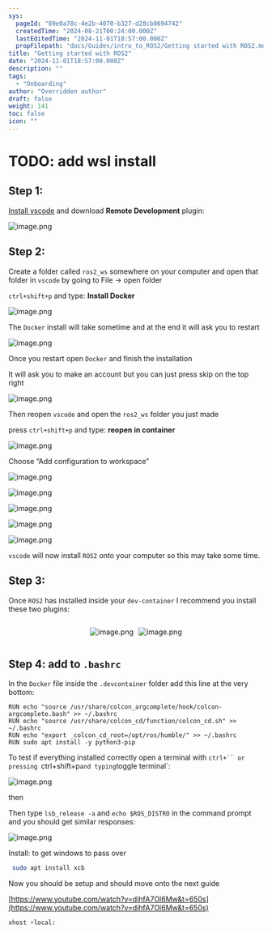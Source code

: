 ```yaml
---
sys:
  pageId: "89e0a78c-4e2b-4070-b327-d28cb0694742"
  createdTime: "2024-08-21T00:24:00.000Z"
  lastEditedTime: "2024-11-01T18:57:00.000Z"
  propFilepath: "docs/Guides/intro_to_ROS2/Getting started with ROS2.md"
title: "Getting started with ROS2"
date: "2024-11-01T18:57:00.000Z"
description: ""
tags:
  - "Onboarding"
author: "Overridden author"
draft: false
weight: 141
toc: false
icon: ""
---
```


# TODO: add wsl install

## Step 1:

[Install vscode](https://code.visualstudio.com/download) and download **Remote Development** plugin:

![image.png](https://prod-files-secure.s3.us-west-2.amazonaws.com/d518164a-d88e-44d1-a4ee-3adb3bd8bce0/efb52993-1881-4a40-b95e-6f020334f022/image.png?X-Amz-Algorithm=AWS4-HMAC-SHA256&X-Amz-Content-Sha256=UNSIGNED-PAYLOAD&X-Amz-Credential=ASIAZI2LB466XCYD377P%2F20250228%2Fus-west-2%2Fs3%2Faws4_request&X-Amz-Date=20250228T121341Z&X-Amz-Expires=3600&X-Amz-Security-Token=IQoJb3JpZ2luX2VjEFMaCXVzLXdlc3QtMiJGMEQCIGTIVFjsCusscyBaNpHK5SM4sBsBUEtpChqlz5IuB9MdAiB92GETaNGSpTHyNfLLIIk71Ou%2BjOZySoB%2B26IfVMv6fCqIBAiM%2F%2F%2F%2F%2F%2F%2F%2F%2F%2F8BEAAaDDYzNzQyMzE4MzgwNSIMciHjxlRPpk%2FLru3UKtwDtursd3aGHrFcjtwUgyCEkxBGomwX5IXi3BpZegmNTC%2FH%2FQOsN%2FpRKgh4ijAY1alsPYZ4qjlzFpUivX73Jj9RK46g791dglL83DGNoNroW%2BZbk5Pk8cpcNlSdtbMLsTHDEtTd9w%2Btz60XasR%2FNyCtV95aK3H4MWmj6lwSp1anev45sTg2H8Tn017sfq2UrM0s4zQkM5jbrLJCe%2F41xl24T84e%2BiSnjZIYXQ4cKdAML4RLbspKY2juFIK1L1nCx%2FNdGgyh4NtOc5K2xLuUq3qacPzpSXFGx3JdqaNZoD%2FVz5xQOyAiHI3XMbsghMO%2BR0TIt3Wq0W1UpVcZMabVOTdjbbnGSWAPtGfNT%2Ffttl2UwqUOQadc%2F%2FBlb%2BWvu4iOF8Lb7%2BvNAjqIJquHPdNy%2FKstWEqBoTWsWRo1KNz9PFFSUPOEj%2FlqJBlv%2BkuF40bNU88SRfRsyaDlv9wFeWFAFPfwTugUO5WZ7M4eIGyZqx8T%2F0LUYj1Wmj0C8kA%2FHT6Z3R%2BJRH7Oj%2BU1F7oX5UGNw3DwXPKi3A6jmZQcYF%2BAeHLs%2FuJdP0grcByDVRTqMumnUop74Rhnczl5ADYMh4mebYOOuX%2Fa88nh3PWorTpPJn%2BWrg8ZcSgK%2Byo3nXnKmQEwzrGGvgY6pgEUMNsdQxtFlbXLS764dx%2BgG8ld4%2B1gihhWofSkmCUtdtilwcKTPiB7l28jwrOapXjenhteUh6%2FOtPDquyKDgBcMsVoS1FcDzVTV5TJCYEZhMhEKB%2BGIYFizEhq8Q3wxwNXpzttRU0hjc0YKNSvhD6iJC9F9O82mdWd106lfe0W44ij9TuU4Ey0EhPLROLCpeJ3TUlbY0R13uzIzRU07bkl%2FhTbqUxn&X-Amz-Signature=b4beddcd9fa6e16dca68d9942af8a7fd49ac60f7600d11a4f9a5b356fdd1cae6&X-Amz-SignedHeaders=host&x-id=GetObject)

## Step 2:

Create a folder called `ros2_ws` somewhere on your computer and open that folder in `vscode` by going to File → open folder 

`ctrl+shift+p` and type: **Install Docker**

![image.png](https://prod-files-secure.s3.us-west-2.amazonaws.com/d518164a-d88e-44d1-a4ee-3adb3bd8bce0/2269dc0e-1cd5-47ff-bceb-c04ad9b2eab0/image.png?X-Amz-Algorithm=AWS4-HMAC-SHA256&X-Amz-Content-Sha256=UNSIGNED-PAYLOAD&X-Amz-Credential=ASIAZI2LB466XCYD377P%2F20250228%2Fus-west-2%2Fs3%2Faws4_request&X-Amz-Date=20250228T121341Z&X-Amz-Expires=3600&X-Amz-Security-Token=IQoJb3JpZ2luX2VjEFMaCXVzLXdlc3QtMiJGMEQCIGTIVFjsCusscyBaNpHK5SM4sBsBUEtpChqlz5IuB9MdAiB92GETaNGSpTHyNfLLIIk71Ou%2BjOZySoB%2B26IfVMv6fCqIBAiM%2F%2F%2F%2F%2F%2F%2F%2F%2F%2F8BEAAaDDYzNzQyMzE4MzgwNSIMciHjxlRPpk%2FLru3UKtwDtursd3aGHrFcjtwUgyCEkxBGomwX5IXi3BpZegmNTC%2FH%2FQOsN%2FpRKgh4ijAY1alsPYZ4qjlzFpUivX73Jj9RK46g791dglL83DGNoNroW%2BZbk5Pk8cpcNlSdtbMLsTHDEtTd9w%2Btz60XasR%2FNyCtV95aK3H4MWmj6lwSp1anev45sTg2H8Tn017sfq2UrM0s4zQkM5jbrLJCe%2F41xl24T84e%2BiSnjZIYXQ4cKdAML4RLbspKY2juFIK1L1nCx%2FNdGgyh4NtOc5K2xLuUq3qacPzpSXFGx3JdqaNZoD%2FVz5xQOyAiHI3XMbsghMO%2BR0TIt3Wq0W1UpVcZMabVOTdjbbnGSWAPtGfNT%2Ffttl2UwqUOQadc%2F%2FBlb%2BWvu4iOF8Lb7%2BvNAjqIJquHPdNy%2FKstWEqBoTWsWRo1KNz9PFFSUPOEj%2FlqJBlv%2BkuF40bNU88SRfRsyaDlv9wFeWFAFPfwTugUO5WZ7M4eIGyZqx8T%2F0LUYj1Wmj0C8kA%2FHT6Z3R%2BJRH7Oj%2BU1F7oX5UGNw3DwXPKi3A6jmZQcYF%2BAeHLs%2FuJdP0grcByDVRTqMumnUop74Rhnczl5ADYMh4mebYOOuX%2Fa88nh3PWorTpPJn%2BWrg8ZcSgK%2Byo3nXnKmQEwzrGGvgY6pgEUMNsdQxtFlbXLS764dx%2BgG8ld4%2B1gihhWofSkmCUtdtilwcKTPiB7l28jwrOapXjenhteUh6%2FOtPDquyKDgBcMsVoS1FcDzVTV5TJCYEZhMhEKB%2BGIYFizEhq8Q3wxwNXpzttRU0hjc0YKNSvhD6iJC9F9O82mdWd106lfe0W44ij9TuU4Ey0EhPLROLCpeJ3TUlbY0R13uzIzRU07bkl%2FhTbqUxn&X-Amz-Signature=f5bf0b7325c4a8af0613b8e71a23af485c9bd854a9a2896aa1f23c8fc82735c4&X-Amz-SignedHeaders=host&x-id=GetObject)

The `Docker` install will take sometime and at the end it will ask you to restart

![image.png](https://prod-files-secure.s3.us-west-2.amazonaws.com/d518164a-d88e-44d1-a4ee-3adb3bd8bce0/ed233f78-be33-4b1f-b89c-9c346c0e961e/image.png?X-Amz-Algorithm=AWS4-HMAC-SHA256&X-Amz-Content-Sha256=UNSIGNED-PAYLOAD&X-Amz-Credential=ASIAZI2LB466XCYD377P%2F20250228%2Fus-west-2%2Fs3%2Faws4_request&X-Amz-Date=20250228T121341Z&X-Amz-Expires=3600&X-Amz-Security-Token=IQoJb3JpZ2luX2VjEFMaCXVzLXdlc3QtMiJGMEQCIGTIVFjsCusscyBaNpHK5SM4sBsBUEtpChqlz5IuB9MdAiB92GETaNGSpTHyNfLLIIk71Ou%2BjOZySoB%2B26IfVMv6fCqIBAiM%2F%2F%2F%2F%2F%2F%2F%2F%2F%2F8BEAAaDDYzNzQyMzE4MzgwNSIMciHjxlRPpk%2FLru3UKtwDtursd3aGHrFcjtwUgyCEkxBGomwX5IXi3BpZegmNTC%2FH%2FQOsN%2FpRKgh4ijAY1alsPYZ4qjlzFpUivX73Jj9RK46g791dglL83DGNoNroW%2BZbk5Pk8cpcNlSdtbMLsTHDEtTd9w%2Btz60XasR%2FNyCtV95aK3H4MWmj6lwSp1anev45sTg2H8Tn017sfq2UrM0s4zQkM5jbrLJCe%2F41xl24T84e%2BiSnjZIYXQ4cKdAML4RLbspKY2juFIK1L1nCx%2FNdGgyh4NtOc5K2xLuUq3qacPzpSXFGx3JdqaNZoD%2FVz5xQOyAiHI3XMbsghMO%2BR0TIt3Wq0W1UpVcZMabVOTdjbbnGSWAPtGfNT%2Ffttl2UwqUOQadc%2F%2FBlb%2BWvu4iOF8Lb7%2BvNAjqIJquHPdNy%2FKstWEqBoTWsWRo1KNz9PFFSUPOEj%2FlqJBlv%2BkuF40bNU88SRfRsyaDlv9wFeWFAFPfwTugUO5WZ7M4eIGyZqx8T%2F0LUYj1Wmj0C8kA%2FHT6Z3R%2BJRH7Oj%2BU1F7oX5UGNw3DwXPKi3A6jmZQcYF%2BAeHLs%2FuJdP0grcByDVRTqMumnUop74Rhnczl5ADYMh4mebYOOuX%2Fa88nh3PWorTpPJn%2BWrg8ZcSgK%2Byo3nXnKmQEwzrGGvgY6pgEUMNsdQxtFlbXLS764dx%2BgG8ld4%2B1gihhWofSkmCUtdtilwcKTPiB7l28jwrOapXjenhteUh6%2FOtPDquyKDgBcMsVoS1FcDzVTV5TJCYEZhMhEKB%2BGIYFizEhq8Q3wxwNXpzttRU0hjc0YKNSvhD6iJC9F9O82mdWd106lfe0W44ij9TuU4Ey0EhPLROLCpeJ3TUlbY0R13uzIzRU07bkl%2FhTbqUxn&X-Amz-Signature=602efb6383ae8702d28535910991ef6fa6e6d0f2e12bcdcd2c4684b6fc947ca0&X-Amz-SignedHeaders=host&x-id=GetObject)

Once you restart open `Docker` and finish the installation

It will ask you to make an account but you can just press skip on the top right

![image.png](https://prod-files-secure.s3.us-west-2.amazonaws.com/d518164a-d88e-44d1-a4ee-3adb3bd8bce0/21010ad9-1659-4fd9-9f59-9932a09b2a3d/image.png?X-Amz-Algorithm=AWS4-HMAC-SHA256&X-Amz-Content-Sha256=UNSIGNED-PAYLOAD&X-Amz-Credential=ASIAZI2LB466XCYD377P%2F20250228%2Fus-west-2%2Fs3%2Faws4_request&X-Amz-Date=20250228T121341Z&X-Amz-Expires=3600&X-Amz-Security-Token=IQoJb3JpZ2luX2VjEFMaCXVzLXdlc3QtMiJGMEQCIGTIVFjsCusscyBaNpHK5SM4sBsBUEtpChqlz5IuB9MdAiB92GETaNGSpTHyNfLLIIk71Ou%2BjOZySoB%2B26IfVMv6fCqIBAiM%2F%2F%2F%2F%2F%2F%2F%2F%2F%2F8BEAAaDDYzNzQyMzE4MzgwNSIMciHjxlRPpk%2FLru3UKtwDtursd3aGHrFcjtwUgyCEkxBGomwX5IXi3BpZegmNTC%2FH%2FQOsN%2FpRKgh4ijAY1alsPYZ4qjlzFpUivX73Jj9RK46g791dglL83DGNoNroW%2BZbk5Pk8cpcNlSdtbMLsTHDEtTd9w%2Btz60XasR%2FNyCtV95aK3H4MWmj6lwSp1anev45sTg2H8Tn017sfq2UrM0s4zQkM5jbrLJCe%2F41xl24T84e%2BiSnjZIYXQ4cKdAML4RLbspKY2juFIK1L1nCx%2FNdGgyh4NtOc5K2xLuUq3qacPzpSXFGx3JdqaNZoD%2FVz5xQOyAiHI3XMbsghMO%2BR0TIt3Wq0W1UpVcZMabVOTdjbbnGSWAPtGfNT%2Ffttl2UwqUOQadc%2F%2FBlb%2BWvu4iOF8Lb7%2BvNAjqIJquHPdNy%2FKstWEqBoTWsWRo1KNz9PFFSUPOEj%2FlqJBlv%2BkuF40bNU88SRfRsyaDlv9wFeWFAFPfwTugUO5WZ7M4eIGyZqx8T%2F0LUYj1Wmj0C8kA%2FHT6Z3R%2BJRH7Oj%2BU1F7oX5UGNw3DwXPKi3A6jmZQcYF%2BAeHLs%2FuJdP0grcByDVRTqMumnUop74Rhnczl5ADYMh4mebYOOuX%2Fa88nh3PWorTpPJn%2BWrg8ZcSgK%2Byo3nXnKmQEwzrGGvgY6pgEUMNsdQxtFlbXLS764dx%2BgG8ld4%2B1gihhWofSkmCUtdtilwcKTPiB7l28jwrOapXjenhteUh6%2FOtPDquyKDgBcMsVoS1FcDzVTV5TJCYEZhMhEKB%2BGIYFizEhq8Q3wxwNXpzttRU0hjc0YKNSvhD6iJC9F9O82mdWd106lfe0W44ij9TuU4Ey0EhPLROLCpeJ3TUlbY0R13uzIzRU07bkl%2FhTbqUxn&X-Amz-Signature=e9778a8021be5bb195bdfc272e4e171c4c746a7678be819d29cc79d2234dc84b&X-Amz-SignedHeaders=host&x-id=GetObject)

Then reopen `vscode` and open the `ros2_ws` folder you just made

press `ctrl+shift+p` and type: **reopen in container**

![image.png](https://prod-files-secure.s3.us-west-2.amazonaws.com/d518164a-d88e-44d1-a4ee-3adb3bd8bce0/4e93b8c2-41ad-488c-8095-c74205196118/image.png?X-Amz-Algorithm=AWS4-HMAC-SHA256&X-Amz-Content-Sha256=UNSIGNED-PAYLOAD&X-Amz-Credential=ASIAZI2LB466XCYD377P%2F20250228%2Fus-west-2%2Fs3%2Faws4_request&X-Amz-Date=20250228T121341Z&X-Amz-Expires=3600&X-Amz-Security-Token=IQoJb3JpZ2luX2VjEFMaCXVzLXdlc3QtMiJGMEQCIGTIVFjsCusscyBaNpHK5SM4sBsBUEtpChqlz5IuB9MdAiB92GETaNGSpTHyNfLLIIk71Ou%2BjOZySoB%2B26IfVMv6fCqIBAiM%2F%2F%2F%2F%2F%2F%2F%2F%2F%2F8BEAAaDDYzNzQyMzE4MzgwNSIMciHjxlRPpk%2FLru3UKtwDtursd3aGHrFcjtwUgyCEkxBGomwX5IXi3BpZegmNTC%2FH%2FQOsN%2FpRKgh4ijAY1alsPYZ4qjlzFpUivX73Jj9RK46g791dglL83DGNoNroW%2BZbk5Pk8cpcNlSdtbMLsTHDEtTd9w%2Btz60XasR%2FNyCtV95aK3H4MWmj6lwSp1anev45sTg2H8Tn017sfq2UrM0s4zQkM5jbrLJCe%2F41xl24T84e%2BiSnjZIYXQ4cKdAML4RLbspKY2juFIK1L1nCx%2FNdGgyh4NtOc5K2xLuUq3qacPzpSXFGx3JdqaNZoD%2FVz5xQOyAiHI3XMbsghMO%2BR0TIt3Wq0W1UpVcZMabVOTdjbbnGSWAPtGfNT%2Ffttl2UwqUOQadc%2F%2FBlb%2BWvu4iOF8Lb7%2BvNAjqIJquHPdNy%2FKstWEqBoTWsWRo1KNz9PFFSUPOEj%2FlqJBlv%2BkuF40bNU88SRfRsyaDlv9wFeWFAFPfwTugUO5WZ7M4eIGyZqx8T%2F0LUYj1Wmj0C8kA%2FHT6Z3R%2BJRH7Oj%2BU1F7oX5UGNw3DwXPKi3A6jmZQcYF%2BAeHLs%2FuJdP0grcByDVRTqMumnUop74Rhnczl5ADYMh4mebYOOuX%2Fa88nh3PWorTpPJn%2BWrg8ZcSgK%2Byo3nXnKmQEwzrGGvgY6pgEUMNsdQxtFlbXLS764dx%2BgG8ld4%2B1gihhWofSkmCUtdtilwcKTPiB7l28jwrOapXjenhteUh6%2FOtPDquyKDgBcMsVoS1FcDzVTV5TJCYEZhMhEKB%2BGIYFizEhq8Q3wxwNXpzttRU0hjc0YKNSvhD6iJC9F9O82mdWd106lfe0W44ij9TuU4Ey0EhPLROLCpeJ3TUlbY0R13uzIzRU07bkl%2FhTbqUxn&X-Amz-Signature=696a760d7bcaf790f09ca4fb16373e7dfe23eb7e2b080d42afc74f6c8fbee4f9&X-Amz-SignedHeaders=host&x-id=GetObject)

Choose “Add configuration to workspace”

![image.png](https://prod-files-secure.s3.us-west-2.amazonaws.com/d518164a-d88e-44d1-a4ee-3adb3bd8bce0/9560b282-5060-4989-ba37-97e7b2c22476/image.png?X-Amz-Algorithm=AWS4-HMAC-SHA256&X-Amz-Content-Sha256=UNSIGNED-PAYLOAD&X-Amz-Credential=ASIAZI2LB466XCYD377P%2F20250228%2Fus-west-2%2Fs3%2Faws4_request&X-Amz-Date=20250228T121341Z&X-Amz-Expires=3600&X-Amz-Security-Token=IQoJb3JpZ2luX2VjEFMaCXVzLXdlc3QtMiJGMEQCIGTIVFjsCusscyBaNpHK5SM4sBsBUEtpChqlz5IuB9MdAiB92GETaNGSpTHyNfLLIIk71Ou%2BjOZySoB%2B26IfVMv6fCqIBAiM%2F%2F%2F%2F%2F%2F%2F%2F%2F%2F8BEAAaDDYzNzQyMzE4MzgwNSIMciHjxlRPpk%2FLru3UKtwDtursd3aGHrFcjtwUgyCEkxBGomwX5IXi3BpZegmNTC%2FH%2FQOsN%2FpRKgh4ijAY1alsPYZ4qjlzFpUivX73Jj9RK46g791dglL83DGNoNroW%2BZbk5Pk8cpcNlSdtbMLsTHDEtTd9w%2Btz60XasR%2FNyCtV95aK3H4MWmj6lwSp1anev45sTg2H8Tn017sfq2UrM0s4zQkM5jbrLJCe%2F41xl24T84e%2BiSnjZIYXQ4cKdAML4RLbspKY2juFIK1L1nCx%2FNdGgyh4NtOc5K2xLuUq3qacPzpSXFGx3JdqaNZoD%2FVz5xQOyAiHI3XMbsghMO%2BR0TIt3Wq0W1UpVcZMabVOTdjbbnGSWAPtGfNT%2Ffttl2UwqUOQadc%2F%2FBlb%2BWvu4iOF8Lb7%2BvNAjqIJquHPdNy%2FKstWEqBoTWsWRo1KNz9PFFSUPOEj%2FlqJBlv%2BkuF40bNU88SRfRsyaDlv9wFeWFAFPfwTugUO5WZ7M4eIGyZqx8T%2F0LUYj1Wmj0C8kA%2FHT6Z3R%2BJRH7Oj%2BU1F7oX5UGNw3DwXPKi3A6jmZQcYF%2BAeHLs%2FuJdP0grcByDVRTqMumnUop74Rhnczl5ADYMh4mebYOOuX%2Fa88nh3PWorTpPJn%2BWrg8ZcSgK%2Byo3nXnKmQEwzrGGvgY6pgEUMNsdQxtFlbXLS764dx%2BgG8ld4%2B1gihhWofSkmCUtdtilwcKTPiB7l28jwrOapXjenhteUh6%2FOtPDquyKDgBcMsVoS1FcDzVTV5TJCYEZhMhEKB%2BGIYFizEhq8Q3wxwNXpzttRU0hjc0YKNSvhD6iJC9F9O82mdWd106lfe0W44ij9TuU4Ey0EhPLROLCpeJ3TUlbY0R13uzIzRU07bkl%2FhTbqUxn&X-Amz-Signature=b40282d7fdf0c4bb3849e966f8544c84fd5ae595657eb9ceeddb9551bd9e7e61&X-Amz-SignedHeaders=host&x-id=GetObject)

![image.png](https://prod-files-secure.s3.us-west-2.amazonaws.com/d518164a-d88e-44d1-a4ee-3adb3bd8bce0/2ee63f81-886b-48e8-a553-dc6e5eac99e4/image.png?X-Amz-Algorithm=AWS4-HMAC-SHA256&X-Amz-Content-Sha256=UNSIGNED-PAYLOAD&X-Amz-Credential=ASIAZI2LB466XCYD377P%2F20250228%2Fus-west-2%2Fs3%2Faws4_request&X-Amz-Date=20250228T121341Z&X-Amz-Expires=3600&X-Amz-Security-Token=IQoJb3JpZ2luX2VjEFMaCXVzLXdlc3QtMiJGMEQCIGTIVFjsCusscyBaNpHK5SM4sBsBUEtpChqlz5IuB9MdAiB92GETaNGSpTHyNfLLIIk71Ou%2BjOZySoB%2B26IfVMv6fCqIBAiM%2F%2F%2F%2F%2F%2F%2F%2F%2F%2F8BEAAaDDYzNzQyMzE4MzgwNSIMciHjxlRPpk%2FLru3UKtwDtursd3aGHrFcjtwUgyCEkxBGomwX5IXi3BpZegmNTC%2FH%2FQOsN%2FpRKgh4ijAY1alsPYZ4qjlzFpUivX73Jj9RK46g791dglL83DGNoNroW%2BZbk5Pk8cpcNlSdtbMLsTHDEtTd9w%2Btz60XasR%2FNyCtV95aK3H4MWmj6lwSp1anev45sTg2H8Tn017sfq2UrM0s4zQkM5jbrLJCe%2F41xl24T84e%2BiSnjZIYXQ4cKdAML4RLbspKY2juFIK1L1nCx%2FNdGgyh4NtOc5K2xLuUq3qacPzpSXFGx3JdqaNZoD%2FVz5xQOyAiHI3XMbsghMO%2BR0TIt3Wq0W1UpVcZMabVOTdjbbnGSWAPtGfNT%2Ffttl2UwqUOQadc%2F%2FBlb%2BWvu4iOF8Lb7%2BvNAjqIJquHPdNy%2FKstWEqBoTWsWRo1KNz9PFFSUPOEj%2FlqJBlv%2BkuF40bNU88SRfRsyaDlv9wFeWFAFPfwTugUO5WZ7M4eIGyZqx8T%2F0LUYj1Wmj0C8kA%2FHT6Z3R%2BJRH7Oj%2BU1F7oX5UGNw3DwXPKi3A6jmZQcYF%2BAeHLs%2FuJdP0grcByDVRTqMumnUop74Rhnczl5ADYMh4mebYOOuX%2Fa88nh3PWorTpPJn%2BWrg8ZcSgK%2Byo3nXnKmQEwzrGGvgY6pgEUMNsdQxtFlbXLS764dx%2BgG8ld4%2B1gihhWofSkmCUtdtilwcKTPiB7l28jwrOapXjenhteUh6%2FOtPDquyKDgBcMsVoS1FcDzVTV5TJCYEZhMhEKB%2BGIYFizEhq8Q3wxwNXpzttRU0hjc0YKNSvhD6iJC9F9O82mdWd106lfe0W44ij9TuU4Ey0EhPLROLCpeJ3TUlbY0R13uzIzRU07bkl%2FhTbqUxn&X-Amz-Signature=0922e6208fc595d7a002670c30b16710463f93b59ed06db81fa458e40a4530dd&X-Amz-SignedHeaders=host&x-id=GetObject)

![image.png](https://prod-files-secure.s3.us-west-2.amazonaws.com/d518164a-d88e-44d1-a4ee-3adb3bd8bce0/ae1580b2-b048-407e-aed9-b584224a7a04/image.png?X-Amz-Algorithm=AWS4-HMAC-SHA256&X-Amz-Content-Sha256=UNSIGNED-PAYLOAD&X-Amz-Credential=ASIAZI2LB466XCYD377P%2F20250228%2Fus-west-2%2Fs3%2Faws4_request&X-Amz-Date=20250228T121341Z&X-Amz-Expires=3600&X-Amz-Security-Token=IQoJb3JpZ2luX2VjEFMaCXVzLXdlc3QtMiJGMEQCIGTIVFjsCusscyBaNpHK5SM4sBsBUEtpChqlz5IuB9MdAiB92GETaNGSpTHyNfLLIIk71Ou%2BjOZySoB%2B26IfVMv6fCqIBAiM%2F%2F%2F%2F%2F%2F%2F%2F%2F%2F8BEAAaDDYzNzQyMzE4MzgwNSIMciHjxlRPpk%2FLru3UKtwDtursd3aGHrFcjtwUgyCEkxBGomwX5IXi3BpZegmNTC%2FH%2FQOsN%2FpRKgh4ijAY1alsPYZ4qjlzFpUivX73Jj9RK46g791dglL83DGNoNroW%2BZbk5Pk8cpcNlSdtbMLsTHDEtTd9w%2Btz60XasR%2FNyCtV95aK3H4MWmj6lwSp1anev45sTg2H8Tn017sfq2UrM0s4zQkM5jbrLJCe%2F41xl24T84e%2BiSnjZIYXQ4cKdAML4RLbspKY2juFIK1L1nCx%2FNdGgyh4NtOc5K2xLuUq3qacPzpSXFGx3JdqaNZoD%2FVz5xQOyAiHI3XMbsghMO%2BR0TIt3Wq0W1UpVcZMabVOTdjbbnGSWAPtGfNT%2Ffttl2UwqUOQadc%2F%2FBlb%2BWvu4iOF8Lb7%2BvNAjqIJquHPdNy%2FKstWEqBoTWsWRo1KNz9PFFSUPOEj%2FlqJBlv%2BkuF40bNU88SRfRsyaDlv9wFeWFAFPfwTugUO5WZ7M4eIGyZqx8T%2F0LUYj1Wmj0C8kA%2FHT6Z3R%2BJRH7Oj%2BU1F7oX5UGNw3DwXPKi3A6jmZQcYF%2BAeHLs%2FuJdP0grcByDVRTqMumnUop74Rhnczl5ADYMh4mebYOOuX%2Fa88nh3PWorTpPJn%2BWrg8ZcSgK%2Byo3nXnKmQEwzrGGvgY6pgEUMNsdQxtFlbXLS764dx%2BgG8ld4%2B1gihhWofSkmCUtdtilwcKTPiB7l28jwrOapXjenhteUh6%2FOtPDquyKDgBcMsVoS1FcDzVTV5TJCYEZhMhEKB%2BGIYFizEhq8Q3wxwNXpzttRU0hjc0YKNSvhD6iJC9F9O82mdWd106lfe0W44ij9TuU4Ey0EhPLROLCpeJ3TUlbY0R13uzIzRU07bkl%2FhTbqUxn&X-Amz-Signature=793f8f0a177bd3a50a9bac11f041ef56b41c9878abb2682b10b2aec4e1b87cbe&X-Amz-SignedHeaders=host&x-id=GetObject)

![image.png](https://prod-files-secure.s3.us-west-2.amazonaws.com/d518164a-d88e-44d1-a4ee-3adb3bd8bce0/53255b28-f75e-430f-b9e3-c0ac8577e42b/image.png?X-Amz-Algorithm=AWS4-HMAC-SHA256&X-Amz-Content-Sha256=UNSIGNED-PAYLOAD&X-Amz-Credential=ASIAZI2LB466XCYD377P%2F20250228%2Fus-west-2%2Fs3%2Faws4_request&X-Amz-Date=20250228T121341Z&X-Amz-Expires=3600&X-Amz-Security-Token=IQoJb3JpZ2luX2VjEFMaCXVzLXdlc3QtMiJGMEQCIGTIVFjsCusscyBaNpHK5SM4sBsBUEtpChqlz5IuB9MdAiB92GETaNGSpTHyNfLLIIk71Ou%2BjOZySoB%2B26IfVMv6fCqIBAiM%2F%2F%2F%2F%2F%2F%2F%2F%2F%2F8BEAAaDDYzNzQyMzE4MzgwNSIMciHjxlRPpk%2FLru3UKtwDtursd3aGHrFcjtwUgyCEkxBGomwX5IXi3BpZegmNTC%2FH%2FQOsN%2FpRKgh4ijAY1alsPYZ4qjlzFpUivX73Jj9RK46g791dglL83DGNoNroW%2BZbk5Pk8cpcNlSdtbMLsTHDEtTd9w%2Btz60XasR%2FNyCtV95aK3H4MWmj6lwSp1anev45sTg2H8Tn017sfq2UrM0s4zQkM5jbrLJCe%2F41xl24T84e%2BiSnjZIYXQ4cKdAML4RLbspKY2juFIK1L1nCx%2FNdGgyh4NtOc5K2xLuUq3qacPzpSXFGx3JdqaNZoD%2FVz5xQOyAiHI3XMbsghMO%2BR0TIt3Wq0W1UpVcZMabVOTdjbbnGSWAPtGfNT%2Ffttl2UwqUOQadc%2F%2FBlb%2BWvu4iOF8Lb7%2BvNAjqIJquHPdNy%2FKstWEqBoTWsWRo1KNz9PFFSUPOEj%2FlqJBlv%2BkuF40bNU88SRfRsyaDlv9wFeWFAFPfwTugUO5WZ7M4eIGyZqx8T%2F0LUYj1Wmj0C8kA%2FHT6Z3R%2BJRH7Oj%2BU1F7oX5UGNw3DwXPKi3A6jmZQcYF%2BAeHLs%2FuJdP0grcByDVRTqMumnUop74Rhnczl5ADYMh4mebYOOuX%2Fa88nh3PWorTpPJn%2BWrg8ZcSgK%2Byo3nXnKmQEwzrGGvgY6pgEUMNsdQxtFlbXLS764dx%2BgG8ld4%2B1gihhWofSkmCUtdtilwcKTPiB7l28jwrOapXjenhteUh6%2FOtPDquyKDgBcMsVoS1FcDzVTV5TJCYEZhMhEKB%2BGIYFizEhq8Q3wxwNXpzttRU0hjc0YKNSvhD6iJC9F9O82mdWd106lfe0W44ij9TuU4Ey0EhPLROLCpeJ3TUlbY0R13uzIzRU07bkl%2FhTbqUxn&X-Amz-Signature=525e0c7ed23a0bc38b80e7ce818075223126ccf94741b348f6a78132f547e3ee&X-Amz-SignedHeaders=host&x-id=GetObject)

![image.png](https://prod-files-secure.s3.us-west-2.amazonaws.com/d518164a-d88e-44d1-a4ee-3adb3bd8bce0/7c562767-5af9-4ffb-97d1-327bcdf4ee00/image.png?X-Amz-Algorithm=AWS4-HMAC-SHA256&X-Amz-Content-Sha256=UNSIGNED-PAYLOAD&X-Amz-Credential=ASIAZI2LB466XCYD377P%2F20250228%2Fus-west-2%2Fs3%2Faws4_request&X-Amz-Date=20250228T121341Z&X-Amz-Expires=3600&X-Amz-Security-Token=IQoJb3JpZ2luX2VjEFMaCXVzLXdlc3QtMiJGMEQCIGTIVFjsCusscyBaNpHK5SM4sBsBUEtpChqlz5IuB9MdAiB92GETaNGSpTHyNfLLIIk71Ou%2BjOZySoB%2B26IfVMv6fCqIBAiM%2F%2F%2F%2F%2F%2F%2F%2F%2F%2F8BEAAaDDYzNzQyMzE4MzgwNSIMciHjxlRPpk%2FLru3UKtwDtursd3aGHrFcjtwUgyCEkxBGomwX5IXi3BpZegmNTC%2FH%2FQOsN%2FpRKgh4ijAY1alsPYZ4qjlzFpUivX73Jj9RK46g791dglL83DGNoNroW%2BZbk5Pk8cpcNlSdtbMLsTHDEtTd9w%2Btz60XasR%2FNyCtV95aK3H4MWmj6lwSp1anev45sTg2H8Tn017sfq2UrM0s4zQkM5jbrLJCe%2F41xl24T84e%2BiSnjZIYXQ4cKdAML4RLbspKY2juFIK1L1nCx%2FNdGgyh4NtOc5K2xLuUq3qacPzpSXFGx3JdqaNZoD%2FVz5xQOyAiHI3XMbsghMO%2BR0TIt3Wq0W1UpVcZMabVOTdjbbnGSWAPtGfNT%2Ffttl2UwqUOQadc%2F%2FBlb%2BWvu4iOF8Lb7%2BvNAjqIJquHPdNy%2FKstWEqBoTWsWRo1KNz9PFFSUPOEj%2FlqJBlv%2BkuF40bNU88SRfRsyaDlv9wFeWFAFPfwTugUO5WZ7M4eIGyZqx8T%2F0LUYj1Wmj0C8kA%2FHT6Z3R%2BJRH7Oj%2BU1F7oX5UGNw3DwXPKi3A6jmZQcYF%2BAeHLs%2FuJdP0grcByDVRTqMumnUop74Rhnczl5ADYMh4mebYOOuX%2Fa88nh3PWorTpPJn%2BWrg8ZcSgK%2Byo3nXnKmQEwzrGGvgY6pgEUMNsdQxtFlbXLS764dx%2BgG8ld4%2B1gihhWofSkmCUtdtilwcKTPiB7l28jwrOapXjenhteUh6%2FOtPDquyKDgBcMsVoS1FcDzVTV5TJCYEZhMhEKB%2BGIYFizEhq8Q3wxwNXpzttRU0hjc0YKNSvhD6iJC9F9O82mdWd106lfe0W44ij9TuU4Ey0EhPLROLCpeJ3TUlbY0R13uzIzRU07bkl%2FhTbqUxn&X-Amz-Signature=545303b98eaf75251f5dbdea3d9329ed3b3071b3cf19cf0372fa7a20f410dbc4&X-Amz-SignedHeaders=host&x-id=GetObject)

`vscode` will now install `ROS2` onto your computer so this may take some time.

## Step 3:

Once `ROS2` has installed inside your `dev-container` I recommend you install these two plugins:

<div style="display: flex;flex-direction: row; column-gap:10px; max-width: 630px;justify-content: center;">
<div>

![image.png](https://prod-files-secure.s3.us-west-2.amazonaws.com/d518164a-d88e-44d1-a4ee-3adb3bd8bce0/3fc3d550-5a54-4ba1-ba6b-faa01cdb7369/image.png?X-Amz-Algorithm=AWS4-HMAC-SHA256&X-Amz-Content-Sha256=UNSIGNED-PAYLOAD&X-Amz-Credential=ASIAZI2LB46622J6D7G3%2F20250228%2Fus-west-2%2Fs3%2Faws4_request&X-Amz-Date=20250228T121343Z&X-Amz-Expires=3600&X-Amz-Security-Token=IQoJb3JpZ2luX2VjEFQaCXVzLXdlc3QtMiJGMEQCIE9CKWcrPHgQmtLkDx9NOq6CLJRHM7c5LAaER0NldCsJAiBFpchfCYGn7Myn5P2snodPjVscCNFQECKFvlfeTTxl6iqIBAiN%2F%2F%2F%2F%2F%2F%2F%2F%2F%2F8BEAAaDDYzNzQyMzE4MzgwNSIMLO3zGew0qGBwkYfFKtwDzKrC0dCM6bT0tEuDyUr5sty3lIf1dnngL7%2Fyi17wU6FIabMiTMT1NCeccV6MjLhcWfnrDHPjaI07RsDqCXljZZXmK%2BPAfdznsT%2BwDPRD18tW5FQxmNqhDNPZJ6q29d86i%2Bee7y9mvwZ7DhFsoW6pQRCmAqS2NfaxZos5xqp%2FCQU3EMSxH2CYccKfPy4CAudsAlkVi5MZ7Ed3AMg55g%2FqPvg8hEChc6KjhdJFrTI6VKTriHBYRtKcC2ILMLoonDcPRGV7OrHmiUj2Zh8XglI%2FIndFIS%2BR2%2FxFA8wZM4Rhkxp9VtgiD%2BF0CpdqhoIO1oCHjfxyx5y3fkXW8dxLeRn3e5ziReZnHj7mHlBBqOIYroFT0SfFnknxKy4ZOPZr6oQCSY%2FYiSrDnU7ODXtp10JsUMSV8qtsBeHfhsVxZeogfUBZlXImjlGRSu9x8PzIIyY%2Fd2VsaUpQyfOUV30gPmbO0651eOVcsbINptBMFjuWIKVAUeUvlMAlR8qfnR%2BD67pS10ZTOLemfZ%2FAyZB82xprSi9qk7PesnbPi8B287qcFhQI824P3XQVc%2FMtBOf9nb7cS89IfzppBvnEqBupOdKqGWFHphZwGUoVV5RSi%2Bu92wbNbYS%2BMiLwwx6jSAEwn9CGvgY6pgGAclzk62FrfXAuxV5ZNNxHIte69c3HG6LD8V%2BAvTfyDvNePGHB6ejO8IWufEzB60HEV4wFK3F4sdstw54NUQjW7PokHK5Ni6Usfq5gCbcnFXj4jIhJtfdhT2K%2FGh4SrfbzAKQfhOMWZfFO36AHrn2%2B92J4TYu%2FQ8a1xCrISDnk%2BYEip73BKorPBV8oARHGsDYWgFZhGTu9hEh2pe6aNEGglaDsqxCd&X-Amz-Signature=ac527f0e568fc4423630d27f2e4a0415dd020add0f7b09365837c9fc78927702&X-Amz-SignedHeaders=host&x-id=GetObject)

</div>
<div>

![image.png](https://prod-files-secure.s3.us-west-2.amazonaws.com/d518164a-d88e-44d1-a4ee-3adb3bd8bce0/d994cc66-13c2-4093-a5a3-f84cf4601a82/image.png?X-Amz-Algorithm=AWS4-HMAC-SHA256&X-Amz-Content-Sha256=UNSIGNED-PAYLOAD&X-Amz-Credential=ASIAZI2LB466XIS7TPWS%2F20250228%2Fus-west-2%2Fs3%2Faws4_request&X-Amz-Date=20250228T121344Z&X-Amz-Expires=3600&X-Amz-Security-Token=IQoJb3JpZ2luX2VjEFMaCXVzLXdlc3QtMiJHMEUCIB2BKCG%2B%2B1Mkxkk%2BTSXyuajuwyuttZveOdZJegprx0N8AiEAsoGXD%2BTInWoGR9%2FOvSQFkA1vNxVKm1BKbzi4j1Zm3TMqiAQIjP%2F%2F%2F%2F%2F%2F%2F%2F%2F%2FARAAGgw2Mzc0MjMxODM4MDUiDCYyQnzsS0YctaiXQSrcA15wPvWMBgFDmCcqxf%2FPKeOprkm1pVRxzTe%2FitvrggB%2FuBCBet5vBuDR2ZXlo65EUYuaTRX2xtczaSyPZ5hSJEnY%2FbRXoYksaqAYyT5qXjxNPDLcFy6EObSqad6%2FIFpPrpRoxt8E9amFNMLoaiIeMH9lLhXoSv2H3tnYcadhBKef37dKnwLRROyuN6RKtOAGJWIMPZFDKtGcJpQqiQeInILr4A7hWUGOaZUVAIWrvEtHurH1rIEwya4C54pkhrfEGmRjDgvVgyb%2BSaBRUzs41VJ58rmxdf%2BkzmGymC%2FD%2BQMEcJ3Ve4C137PGxnTJ8QIBCmJdaReF2DcR50xq6qYT8FBICIsE9Su22gLy%2FjivUtZZLWqxrXvHwB6t82SnRFOjp8stDiQSqTPmzg%2BKyBkRkHx5vE4eQHMyTlX9XLMPPEgoMKntUKy9l%2FkWm%2BayYLwGyhJliVMJ%2FZeILMSHZz8JvUaFI3%2FCtf14HUaVbTF8f2EXi8KTg9eA%2FoyyMNpmH3pSSpVEaR%2FmmYI04k%2F8IAuFV2vintOsf9Cb17pXzSimepdY%2BW1ZT2m7QV3G8vUGvGseAJwx4yhMJWDm1wciJ86oHmosRJDM%2BLih3JjSk3T4VGLHGLsEqhhhIGWx%2BvM1MK2xhr4GOqUBtMP%2FcN89lhAaCPIunCT%2BI2ooOPhST2RzlBzm65BtZjvKOAOBu1riKu%2FEpBthzjRuBK3C0eL1M%2F%2Be09oQQofFJLHRD4GeyYqVw%2FKTcH05zGhxuEf06LbeAewz1UCemJA79%2BLt1%2Frl%2F9eZy1l03usocUfmKn1G%2BFT6qzX5lh8Ni3HEiyKzdzd8NcfSk3qpZB5BC%2FR1dvC6%2FQ4IPbn3ffSLlaZDh7He&X-Amz-Signature=f52f4b08d104f8c1e4bbbe8c4c19f142dc675d0f1c55114afd5ead62dc482254&X-Amz-SignedHeaders=host&x-id=GetObject)

</div>
</div>

## Step 4: add to `.bashrc`

In the `Docker` file inside the `.devcontainer` folder add this line at the very bottom: 

```docker
RUN echo "source /usr/share/colcon_argcomplete/hook/colcon-argcomplete.bash" >> ~/.bashrc
RUN echo "source /usr/share/colcon_cd/function/colcon_cd.sh" >> ~/.bashrc
RUN echo "export _colcon_cd_root=/opt/ros/humble/" >> ~/.bashrc
RUN sudo apt install -y python3-pip 
```

To test if everything installed correctly open a terminal with `ctrl+`` or pressing `ctrl+shift+p` and typing `toggle terminal`:

![image.png](https://prod-files-secure.s3.us-west-2.amazonaws.com/d518164a-d88e-44d1-a4ee-3adb3bd8bce0/6a4943d8-b04e-4c02-9a58-775f3384d1a5/image.png?X-Amz-Algorithm=AWS4-HMAC-SHA256&X-Amz-Content-Sha256=UNSIGNED-PAYLOAD&X-Amz-Credential=ASIAZI2LB466XCYD377P%2F20250228%2Fus-west-2%2Fs3%2Faws4_request&X-Amz-Date=20250228T121341Z&X-Amz-Expires=3600&X-Amz-Security-Token=IQoJb3JpZ2luX2VjEFMaCXVzLXdlc3QtMiJGMEQCIGTIVFjsCusscyBaNpHK5SM4sBsBUEtpChqlz5IuB9MdAiB92GETaNGSpTHyNfLLIIk71Ou%2BjOZySoB%2B26IfVMv6fCqIBAiM%2F%2F%2F%2F%2F%2F%2F%2F%2F%2F8BEAAaDDYzNzQyMzE4MzgwNSIMciHjxlRPpk%2FLru3UKtwDtursd3aGHrFcjtwUgyCEkxBGomwX5IXi3BpZegmNTC%2FH%2FQOsN%2FpRKgh4ijAY1alsPYZ4qjlzFpUivX73Jj9RK46g791dglL83DGNoNroW%2BZbk5Pk8cpcNlSdtbMLsTHDEtTd9w%2Btz60XasR%2FNyCtV95aK3H4MWmj6lwSp1anev45sTg2H8Tn017sfq2UrM0s4zQkM5jbrLJCe%2F41xl24T84e%2BiSnjZIYXQ4cKdAML4RLbspKY2juFIK1L1nCx%2FNdGgyh4NtOc5K2xLuUq3qacPzpSXFGx3JdqaNZoD%2FVz5xQOyAiHI3XMbsghMO%2BR0TIt3Wq0W1UpVcZMabVOTdjbbnGSWAPtGfNT%2Ffttl2UwqUOQadc%2F%2FBlb%2BWvu4iOF8Lb7%2BvNAjqIJquHPdNy%2FKstWEqBoTWsWRo1KNz9PFFSUPOEj%2FlqJBlv%2BkuF40bNU88SRfRsyaDlv9wFeWFAFPfwTugUO5WZ7M4eIGyZqx8T%2F0LUYj1Wmj0C8kA%2FHT6Z3R%2BJRH7Oj%2BU1F7oX5UGNw3DwXPKi3A6jmZQcYF%2BAeHLs%2FuJdP0grcByDVRTqMumnUop74Rhnczl5ADYMh4mebYOOuX%2Fa88nh3PWorTpPJn%2BWrg8ZcSgK%2Byo3nXnKmQEwzrGGvgY6pgEUMNsdQxtFlbXLS764dx%2BgG8ld4%2B1gihhWofSkmCUtdtilwcKTPiB7l28jwrOapXjenhteUh6%2FOtPDquyKDgBcMsVoS1FcDzVTV5TJCYEZhMhEKB%2BGIYFizEhq8Q3wxwNXpzttRU0hjc0YKNSvhD6iJC9F9O82mdWd106lfe0W44ij9TuU4Ey0EhPLROLCpeJ3TUlbY0R13uzIzRU07bkl%2FhTbqUxn&X-Amz-Signature=367e32885c7390d44e817f1df03c984d5e5f950e70427054c1903db2d0b9aef6&X-Amz-SignedHeaders=host&x-id=GetObject)

then 

Then type `lsb_release -a` and `echo $ROS_DISTRO` in the command prompt and you should get similar responses:

![image.png](https://prod-files-secure.s3.us-west-2.amazonaws.com/d518164a-d88e-44d1-a4ee-3adb3bd8bce0/3e635dec-a805-4e85-8b9e-d000e5b71a4e/image.png?X-Amz-Algorithm=AWS4-HMAC-SHA256&X-Amz-Content-Sha256=UNSIGNED-PAYLOAD&X-Amz-Credential=ASIAZI2LB466XCYD377P%2F20250228%2Fus-west-2%2Fs3%2Faws4_request&X-Amz-Date=20250228T121341Z&X-Amz-Expires=3600&X-Amz-Security-Token=IQoJb3JpZ2luX2VjEFMaCXVzLXdlc3QtMiJGMEQCIGTIVFjsCusscyBaNpHK5SM4sBsBUEtpChqlz5IuB9MdAiB92GETaNGSpTHyNfLLIIk71Ou%2BjOZySoB%2B26IfVMv6fCqIBAiM%2F%2F%2F%2F%2F%2F%2F%2F%2F%2F8BEAAaDDYzNzQyMzE4MzgwNSIMciHjxlRPpk%2FLru3UKtwDtursd3aGHrFcjtwUgyCEkxBGomwX5IXi3BpZegmNTC%2FH%2FQOsN%2FpRKgh4ijAY1alsPYZ4qjlzFpUivX73Jj9RK46g791dglL83DGNoNroW%2BZbk5Pk8cpcNlSdtbMLsTHDEtTd9w%2Btz60XasR%2FNyCtV95aK3H4MWmj6lwSp1anev45sTg2H8Tn017sfq2UrM0s4zQkM5jbrLJCe%2F41xl24T84e%2BiSnjZIYXQ4cKdAML4RLbspKY2juFIK1L1nCx%2FNdGgyh4NtOc5K2xLuUq3qacPzpSXFGx3JdqaNZoD%2FVz5xQOyAiHI3XMbsghMO%2BR0TIt3Wq0W1UpVcZMabVOTdjbbnGSWAPtGfNT%2Ffttl2UwqUOQadc%2F%2FBlb%2BWvu4iOF8Lb7%2BvNAjqIJquHPdNy%2FKstWEqBoTWsWRo1KNz9PFFSUPOEj%2FlqJBlv%2BkuF40bNU88SRfRsyaDlv9wFeWFAFPfwTugUO5WZ7M4eIGyZqx8T%2F0LUYj1Wmj0C8kA%2FHT6Z3R%2BJRH7Oj%2BU1F7oX5UGNw3DwXPKi3A6jmZQcYF%2BAeHLs%2FuJdP0grcByDVRTqMumnUop74Rhnczl5ADYMh4mebYOOuX%2Fa88nh3PWorTpPJn%2BWrg8ZcSgK%2Byo3nXnKmQEwzrGGvgY6pgEUMNsdQxtFlbXLS764dx%2BgG8ld4%2B1gihhWofSkmCUtdtilwcKTPiB7l28jwrOapXjenhteUh6%2FOtPDquyKDgBcMsVoS1FcDzVTV5TJCYEZhMhEKB%2BGIYFizEhq8Q3wxwNXpzttRU0hjc0YKNSvhD6iJC9F9O82mdWd106lfe0W44ij9TuU4Ey0EhPLROLCpeJ3TUlbY0R13uzIzRU07bkl%2FhTbqUxn&X-Amz-Signature=e71a136637853590da1d3583ade48f28df6fe08b43dc21a14534aca30bdcfa61&X-Amz-SignedHeaders=host&x-id=GetObject)

Install:  to get windows to pass over

```bash
 sudo apt install xcb
```

Now you should be setup and should move onto the next guide 

[https://www.youtube.com/watch?v=dihfA7Ol6Mw&t=650s](https://www.youtube.com/watch?v=dihfA7Ol6Mw&t=650s)

```python
xhost +local:
```

